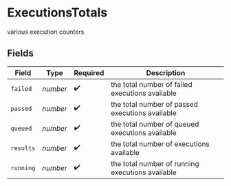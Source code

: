 # ExecutionsTotals

various execution counters


## Fields

| Field                                            | Type                                             | Required                                         | Description                                      |
| ------------------------------------------------ | ------------------------------------------------ | ------------------------------------------------ | ------------------------------------------------ |
| `failed`                                         | *number*                                         | :heavy_check_mark:                               | the total number of failed executions available  |
| `passed`                                         | *number*                                         | :heavy_check_mark:                               | the total number of passed executions available  |
| `queued`                                         | *number*                                         | :heavy_check_mark:                               | the total number of queued executions available  |
| `results`                                        | *number*                                         | :heavy_check_mark:                               | the total number of executions available         |
| `running`                                        | *number*                                         | :heavy_check_mark:                               | the total number of running executions available |
